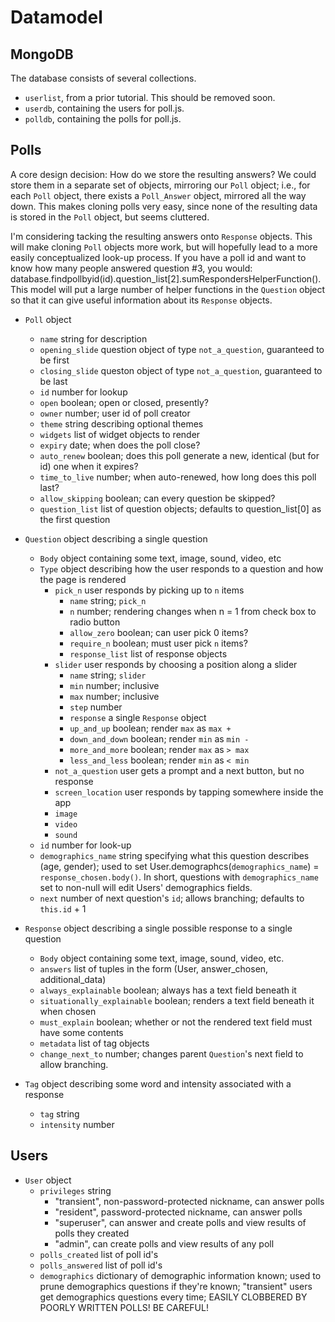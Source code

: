 Datamodel
=========

MongoDB
---------
The database consists of several collections.

* `userlist`, from a prior tutorial. This should be removed soon.
* `userdb`, containing the users for poll.js.
* `polldb`, containing the polls for poll.js.


Polls
---------

A core design decision: How do we store the resulting answers? We could store them in a separate set of objects, mirroring our `Poll` object; i.e., for each `Poll` object, there exists a `Poll_Answer` object, mirrored all the way down. This makes cloning polls very easy, since none of the resulting data is stored in the `Poll` object, but seems cluttered.

I'm considering tacking the resulting answers onto `Response` objects. This will make cloning `Poll` objects more work, but will hopefully lead to a more easily conceptualized look-up process. If you have a poll id and want to know how many people answered question #3, you would: database.findpollbyid(id).question_list[2].sumRespondersHelperFunction(). This model will put a large number of helper functions in the `Question` object so that it can give useful information about its `Response` objects.

* `Poll` object
	* `name` string for description
	* `opening_slide` question object of type `not_a_question`, guaranteed to be first
	* `closing_slide` queston object of type `not_a_question`, guaranteed to be last
	* `id` number for lookup
	* `open` boolean; open or closed, presently?
	* `owner` number; user id of poll creator
	* `theme` string describing optional themes
	* `widgets` list of widget objects to render
	* `expiry` date; when does the poll close?
	* `auto_renew` boolean; does this poll generate a new, identical (but for id) one when it expires?
	* `time_to_live` number; when auto-renewed, how long does this poll last?
	* `allow_skipping` boolean; can every question be skipped?
	* `question_list` list of question objects; defaults to question_list[0] as the first question

* `Question` object describing a single question
	* `Body` object containing some text, image, sound, video, etc
	* `Type` object describing how the user responds to a question and how the page is rendered
		* `pick_n` user responds by picking up to `n` items
			* `name` string; `pick_n`
			* `n` number; rendering changes when n = 1 from check box to radio button
			* `allow_zero` boolean; can user pick 0 items?
			* `require_n` boolean; must user pick `n` items?
			* `response_list` list of response objects
		* `slider` user responds by choosing a position along a slider
			* `name` string; `slider`
			* `min` number; inclusive
			* `max` number; inclusive
			* `step` number
			* `response` a single `Response` object
			* `up_and_up` boolean; render `max` as `max +`
			* `down_and_down` boolean; render `min` as `min -`
			* `more_and_more` boolean; render `max` as `> max`
			* `less_and_less` boolean; render `min` as `< min`
		* `not_a_question` user gets a prompt and a next button, but no response
		* `screen_location` user responds by tapping somewhere inside the app
		* `image`
		* `video`
		* `sound`
	* `id` number for look-up
	* `demographics_name` string specifying what this question describes (age, gender); used to set User.demographcs(`demographics_name`) = `response_chosen.body()`. In short, questions with `demographics_name` set to non-null will edit Users' demographics fields. 
	* `next` number of next question's `id`; allows branching; defaults to `this.id` + 1

* `Response` object describing a single possible response to a single question
	* `Body` object containing some text, image, sound, video, etc.
	* `answers` list of tuples in the form (User, answer_chosen, additional_data)
	* `always_explainable` boolean; always has a text field beneath it
	* `situationally_explainable` boolean; renders a text field beneath it when chosen
	* `must_explain` boolean; whether or not the rendered text field must have some contents
	* `metadata` list of tag objects
	* `change_next_to` number; changes parent `Question`'s next field to allow branching.

* `Tag` object describing some word and intensity associated with a response
	* `tag` string
	* `intensity` number

Users
------
* `User` object
	* `privileges` string
		* "transient", non-password-protected nickname, can answer polls
		* "resident", password-protected nickname, can answer polls
		* "superuser", can answer and create polls and view results of polls they created
		* "admin", can create polls and view results of any poll
	* `polls_created` list of poll id's
	* `polls_answered` list of poll id's
	* `demographics` dictionary of demographic information known; used to prune demographics questions if they're known; "transient" users get demographics questions every time; EASILY CLOBBERED BY POORLY WRITTEN POLLS! BE CAREFUL!